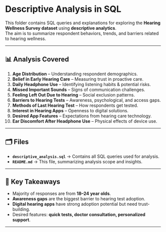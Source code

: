 # Descriptive Analysis in SQL

This folder contains SQL queries and explanations for exploring the **Hearing Wellness Survey dataset** using **descriptive analytics**.  
The aim is to summarize respondent behaviors, trends, and barriers related to hearing wellness.

---

## 📊 Analysis Covered

1. **Age Distribution** – Understanding respondent demographics.  
2. **Belief in Early Hearing Care** – Measuring trust in proactive care.  
3. **Daily Headphone Use** – Identifying listening habits & potential risks.  
4. **Missed Important Sounds** – Signs of communication challenges.  
5. **Feeling Left Out Due to Hearing** – Social exclusion patterns.  
6. **Barriers to Hearing Tests** – Awareness, psychological, and access gaps.  
7. **Methods of Last Hearing Test** – How respondents get tested.  
8. **Interest in Hearing Apps** – Openness to digital solutions.  
9. **Desired App Features** – Expectations from hearing care technology.  
10. **Ear Discomfort After Headphone Use** – Physical effects of device use.

---

## 🗂 Files

- **`descriptive_analysis.sql`** → Contains all SQL queries used for analysis.  
- **`README.md`** → This file, summarizing analysis scope and insights.

---

## 📝 Key Takeaways
- Majority of responses are from **18–24 year olds**.  
- **Awareness gaps** are the biggest barrier to hearing test adoption.  
- **Digital hearing apps** have strong adoption potential but need trust-building.  
- Desired features: **quick tests, doctor consultation, personalized support**.  

---
